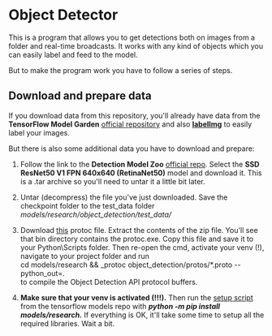 # Object Detector

This is a program that allows you to get detections both on images from a folder and real-time broadcasts.
It works with any kind of objects which you can easily label and feed to the model.  

But to make the program work you have to follow a series of steps.  

## Download and prepare data

If you download data from this repository, you'll already have data from the **TensorFlow Model Garden** [official repository](https://github.com/tensorflow/models)
and also **[labelImg](https://github.com/heartexlabs/labelImg)** to easily label your images.  

But there is also some additional data you have to download and prepare:  

1. Follow the link to the **Detection Model Zoo** [official repo](https://github.com/tensorflow/models/blob/master/research/object_detection/g3doc/tf2_detection_zoo.md).
Select the **SSD ResNet50 V1 FPN 640x640 (RetinaNet50)** model and download it. This is a .tar archive so you'll need to untar it a little bit later.

2. Untar (decompress) the file you've just downloaded. Save the checkpoint folder to the test_data folder *models/research/object_detection/test_data/*

3. Download [this](https://github.com/protocolbuffers/protobuf/releases/download/v3.12.4/protoc-3.12.4-win64.zip) protoc file.
Extract the contents of the zip file. You'll see that bin directory contains the protoc.exe. Copy this file and save it to your Python\Scripts folder.
Then re-open the cmd, activate your venv (!), navigate to your project folder and run  
cd models/research && _protoc object_detection/protos/*.proto --python_out=.  
to compile the Object Detection API protocol buffers.

5. **Make sure that your venv is activated (!!!).** Then run the [setup script](https://github.com/tensorflow/models/blob/master/research/object_detection/packages/tf2/setup.py) from the tensorflow models repo with **_python -m pip install models/research._** If everything is OK, it'll take some time to setup all the required libraries. Wait a bit.

